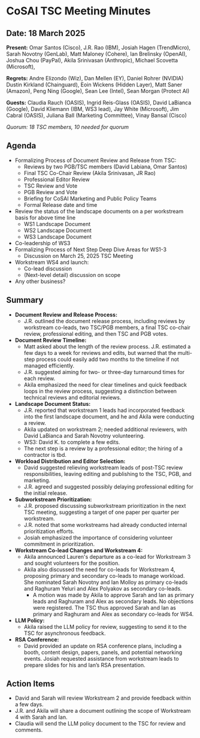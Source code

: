 # CoSAI TSC Meeting Minutes 

## Date: 18 March 2025

**Present:** Omar Santos (Cisco),  J.R. Rao (IBM),  Josiah Hagen (TrendMicro), Sarah Novotny (GenLab), Matt Maloney (Cohere), Ian Brelinsky (OpenAI),  Joshua Chou (PayPal), Akila Srinivasan (Anthropic), Michael Scovetta (Microsoft),

**Regrets:** Andre Elizondo (Wiz), Dan Mellen (EY), Daniel Rohrer (NVIDIA) Dustin Kirkland (Chainguard), Eoin Wickens (Hidden Layer), Matt Saner (Amazon), Peng Ning (Google),  Sean Lee (Intel), Sean Morgan (Protect AI)

**Guests:** Claudia Rauch (OASIS), Ingrid Reis-Glass (OASIS), David LaBianca (Google), David Kliemann (IBM, WS3 lead), Jay White (Microsoft), Jim Cabral (OASIS), Juliana Ball (Marketing Committee), Vinay Bansal (Cisco)

_Quorum: 18 TSC members, 10 needed for quorum_

## Agenda
* Formalizing Process of Document Review and Release from TSC:  
  * Reviews by two PGB/TSC members (David Labiana, Omar Santos)
  * Final TSC Co-Chair Review (Akila Srinivasan, JR Rao)
  * Professional Editor Review
  * TSC Review and Vote
  * PGB Review and Vote 
  * Briefing for CoSAI Marketing and Public Policy Teams
  * Formal Release date and time
* Review the status of the landscape documents on a per workstream basis for above time line
  * WS1 Landscape Document
  * WS2 Landscape Document
  * WS3 Landscape Document
* Co-leadership of WS3
* Formalizing Process of Next Step Deep Dive Areas for WS1-3
  * Discussion on March 25, 2025 TSC Meeting
* Workstream WS4 and launch:
  * Co-lead discussion
  * (Next-level detail) discussion on scope
* Any other business?

## Summary
* **Document Review and Release Process:**
  * J.R. outlined the document release process, including reviews by workstream co-leads, two TSC/PGB members, a final TSC co-chair review, professional editing, and then TSC and PGB votes. 
* **Document Review Timeline:**
  * Matt asked about the length of the review process. J.R. estimated a few days to a week for reviews and edits, but warned that the multi-step process could easily add two months to the timeline if not managed efficiently.
  * J.R. suggested aiming for two- or three-day turnaround times for each review.
  * Akila emphasized the need for clear timelines and quick feedback loops in the review process, suggesting a distinction between technical reviews and editorial reviews.  
* **Landscape Document Status:** 
  * J.R. reported that workstream 1 leads had incorporated feedback into the first landscape document, and he and Akila were conducting a review.  
  * Akila updated on workstream 2; needed additional reviewers, with David LaBianca and Sarah Novotny volunteering. 
  * WS3: David K. to complete a few edits.
  * The next step is a review by a professional editor; the hiring of a contractor is tbd.
* **Workload Distribution and Editor Selection:**
  * David suggested relieving workstream leads of post-TSC review responsibilities, leaving editing and publishing to the TSC, PGB, and marketing.
  * J.R. agreed and suggested possibly delaying professional editing for the initial release.
* **Subworkstream Prioritization:**
  * J.R. proposed discussing subworkstream prioritization in the next TSC meeting, suggesting a target of one paper per quarter per workstream. 
  * J.R. noted that some workstreams had already conducted internal prioritization efforts. 
  * Josiah emphasized the importance of considering volunteer commitment in prioritization.
* **Workstream Co-lead Changes and Workstream 4:**
  * Akila announced Lauren's departure as a co-lead for Workstream 3 and sought volunteers for the position. 
  * Akila also discussed the need for co-leads for Workstream 4, proposing primary and secondary co-leads to manage workload. She nominated Sarah Novotny and Ian Molloy as primary co-leads and Raghuram Yeluri and Alex Polyakov as secondary co-leads.
    * A motion was made by Akila to approve Sarah and Ian as primary leads and Raghuram and Alex as secondary leads. No objections were registered. The TSC thus approved Sarah and Ian as primary and Raghuram and Alex as secondary co-leads for WS4.
* **LLM Policy:**
  * Akila raised the LLM policy for review, suggesting to send it to the TSC for asynchronous feedback.  
* **RSA Conference:**
  * David provided an update on RSA conference plans, including a booth, content design, papers, panels, and potential networking events. Josiah requested assistance from workstream leads to prepare slides for his and Ian’s RSA presentation.

## Action Items
* David and Sarah will review Workstream 2 and provide feedback within a few days.
* J.R. and Akila will share a document outlining the scope of Workstream 4 with Sarah and Ian.
* Claudia will send the LLM policy document to the TSC for review and comments.

